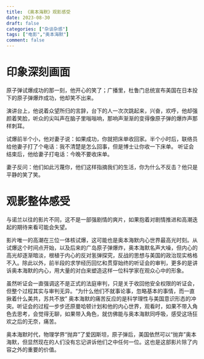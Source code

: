 ```yaml
---
title: 《奥本海默》观影感受
date: 2023-08-30
draft: false
categories: ["杂谈杂感"]
tags: ["电影","奥本海默"]
comment: false
---
```

# 印象深刻画面
原子弹试爆成功的那一刻，他开心的笑了；广播里，杜鲁门总统宣布美国在日本投下的原子弹爆炸成功，他却笑不出来。

演讲台上，他说着众望所归的言辞，台下的人一次次跳起来，兴奋，欢呼，他却强颜着笑脸，听众的尖叫声在脑子里嗡嗡响，那响声渐渐的变得像原子弹的爆炸声那样刺耳。

试爆前半个小，他对妻子说：如果成功，你就把床单收回家。半个小时后，联络员给他妻子打了个电话：我不清楚是怎么回事，但是博士让你收一下床单。
听证会结束后，他给妻子打电话：今晚不要收床单。

妻子反问：他们如此污蔑你，他们这样指摘我们的生活，你为什么不反击？他只是平静的笑了笑。

# 观影整体感受
与诺兰以往的影片不同，这不是一部强剧情的爽片，如果抱着对剧情推进和高潮迭起的期待来看可能会失望。

影片唯一的高潮在三位一体核试爆，这可能也是奥本海默内心世界最高光时刻。从试爆这个时间点开始，以及后来的广岛原子弹爆炸，奥本海默名声大噪，但内心的高光却逐渐暗淡，根植于内心的反对氢弹探究，反战的思想与美国的政治现实格格不入。除此以外，前半段的求学经历回忆和贯穿始终的听证会的审判，更多的是讲诉奥本海默的内心，用大量的对白来塑造这样一位科学家在观众心中的形象。

虽然听证会一直强调这不是正式的法庭审判，只是关于收回他安全权限的听证会，但整个过程其实与审判无异。“为什么他们不就事论事，忽略基本的事情，而一直揪着什么美共，苏共不放” 奥本海默的痛苦反应的是科学理性与美国意识形态的冲突。听证会的过程一步步还原曼哈顿计划和他的内心世界，观看时，如果不带入角色去思考，会觉得无聊，如果带入角色，就仿佛能与奥本海默同呼吸，感受这场狂欢之后的无奈，痛苦。

奥本海默时代，物理学界“抛弃”了爱因斯坦，原子弹后，美国依然可以“抛弃”奥本海默，但显然现在的人们没有忘记讲诉他们之中任何一位。这也是这部影片除了内容之外的重要的价值。
